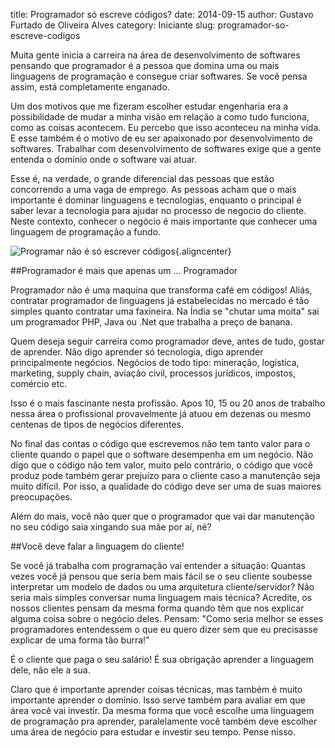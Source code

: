 title: Programador só escreve códigos?
date: 2014-09-15
author: Gustavo Furtado de Oliveira Alves
category: Iniciante
slug: programador-so-escreve-codigos

Muita gente inicia a carreira na área de desenvolvimento de softwares
pensando que programador é a pessoa que domina uma ou mais linguagens de
programação e consegue criar softwares. Se você pensa assim, está
completamente enganado.

Um dos motivos que me fizeram escolher estudar engenharia era a
possibilidade de mudar a minha visão em relação a como tudo funciona,
como as coisas acontecem. Eu percebo que isso aconteceu na minha vida. E
esse também é o motivo de eu ser apaixonado por desenvolvimento de
softwares. Trabalhar com desenvolvimento de softwares exige que a gente
entenda o domínio onde o software vai atuar.

Esse é, na verdade, o grande diferencial das pessoas que estão
concorrendo a uma vaga de emprego. As pessoas acham que o mais
importante é dominar linguagens e tecnologias, enquanto o principal é
saber levar a tecnologia para ajudar no processo de negocio do cliente.
Neste contexto, conhecer o negócio é mais importante que conhecer uma
linguagem de programação a fundo.

![Programar não é só escrever
códigos](/images/programador-so-escreve-codigos/Coding_Shots_Annual_Plan_high_res-5-1024x682.jpg){.aligncenter}

##Programador é mais que apenas um ... Programador

Programador não é uma maquina que transforma café em códigos! Aliás,
contratar programador de linguagens já estabelecidas no mercado é tão
simples quanto contratar uma faxineira. Na Índia se "chutar uma moita"
sai um programador PHP, Java ou .Net que trabalha a preço de banana.

Quem deseja seguir carreira como programador deve, antes de tudo, gostar
de aprender. Não digo aprender só tecnologia, digo aprender
principalmente negócios. Negócios de todo tipo: mineração, logística,
marketing, supply chain, aviação civil, processos jurídicos, impostos,
comércio etc.

Isso é o mais fascinante nesta profissão. Apos 10, 15 ou 20 anos de
trabalho nessa área o profissional provavelmente já atuou em dezenas ou
mesmo centenas de tipos de negócios diferentes.

No final das contas o código que escrevemos não tem tanto valor para o
cliente quando o papel que o software desempenha em um negócio. Não digo
que o código não tem valor, muito pelo contrário, o código que você
produz pode também gerar prejuízo para o cliente caso a manutenção seja
muito difícil. Por isso, a qualidade do código deve ser uma de suas
maiores preocupações.

Além do mais, você não quer que o programador que vai dar manutenção no
seu código saia xingando sua mãe por aí, né?

##Você deve falar a linguagem do cliente!

Se você já trabalha com programação vai entender a situação: Quantas
vezes você já pensou que seria bem mais fácil se o seu cliente soubesse
interpretar um modelo de dados ou uma arquitetura cliente/servidor? Não
seria mais simples conversar numa linguagem mais técnica? Acredite, os
nossos clientes pensam da mesma forma quando têm que nos explicar alguma
coisa sobre o negócio deles. Pensam: "Como seria melhor se esses
programadores entendessem o que eu quero dizer sem que eu precisasse
explicar de uma forma tão burra!"

É o cliente que paga o seu salário! É sua obrigação aprender a linguagem
dele, não ele a sua.

Claro que é importante aprender coisas técnicas, mas também é muito
importante aprender o domínio. Isso serve também para avaliar em que
área você vai investir. Da mesma forma que você escolhe uma linguagem de
programação pra aprender, paralelamente você também deve escolher uma
área de negócio para estudar e investir seu tempo. Pense nisso.
